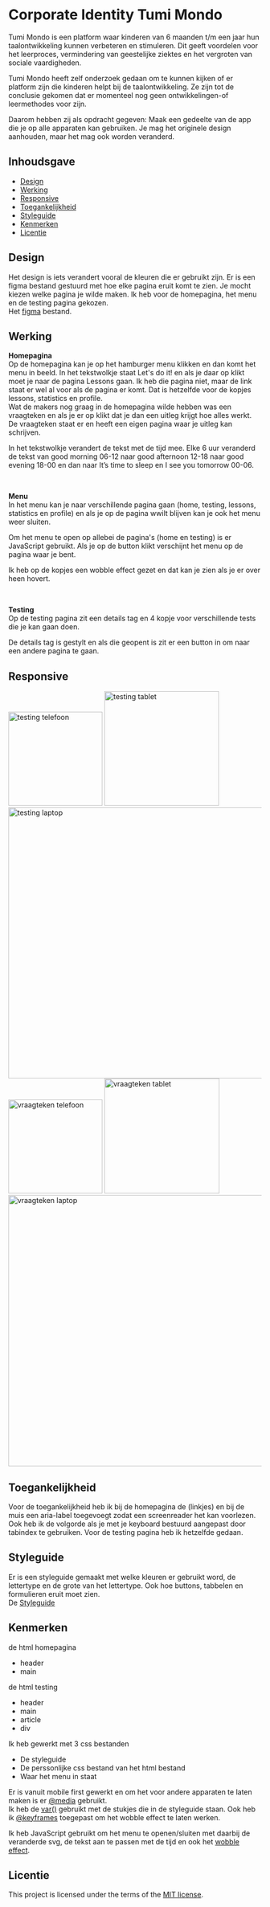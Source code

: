 # Corporate Identity Tumi Mondo 

Tumi Mondo is een platform waar kinderen van 6 maanden t/m een jaar hun taalontwikkeling kunnen verbeteren en stimuleren. Dit geeft voordelen voor het leerproces, vermindering van geestelijke ziektes en het vergroten van sociale vaardigheden.

Tumi Mondo heeft zelf onderzoek gedaan om te kunnen kijken of er platform zijn die kinderen helpt bij de taalontwikkeling. Ze zijn tot de conclusie gekomen dat er momenteel nog geen ontwikkelingen-of leermethodes voor zijn.

Daarom hebben zij als opdracht gegeven: Maak een gedeelte van de app die je op alle apparaten kan gebruiken. Je mag het originele design aanhouden, maar het mag ook worden veranderd.

## Inhoudsgave
  * [Design](#design)
  * [Werking](#werking)
  * [Responsive](#responsive)
  * [Toegankelijkheid](#toegankelijkheid)
  * [Styleguide](#styleguide)
  * [Kenmerken](#kenmerken)
  * [Licentie](#licentie)

## Design
Het design is iets verandert vooral de kleuren die er gebruikt zijn. Er is een figma bestand gestuurd met hoe elke pagina eruit komt te zien. Je mocht kiezen welke pagina je wilde maken. 
Ik heb voor de homepagina, het menu en de testing pagina gekozen. <br>
Het [figma](https://www.figma.com/design/RDlD4etdXBvcOW9AAqueBz/TuMiMundo_FDND_Prototype?node-id=0-1&node-type=canvas&t=YPa4lmWi7jlAq3t1-0) bestand.

## Werking

**Homepagina** 
<br>
Op de homepagina kan je op het hamburger menu klikken en dan komt het menu in beeld. In het tekstwolkje staat Let's do it! en als je daar op klikt moet je naar de pagina Lessons gaan. Ik heb die pagina niet, maar de link staat er wel al voor als de pagina er komt. Dat is hetzelfde voor de kopjes lessons, statistics en profile. <br>
Wat de makers nog graag in de homepagina wilde hebben was een vraagteken en als je er op klikt dat je dan een uitleg krijgt hoe alles werkt. De vraagteken staat er en heeft een eigen pagina waar je uitleg kan schrijven. 

In het tekstwolkje verandert de tekst met de tijd mee. Elke 6 uur veranderd de tekst van good morning 06-12 naar good afternoon 12-18 naar good evening 18-00 en dan naar It’s time to sleep en I see you tomorrow 00-06.

<br>

**Menu** 
<br>
In het menu kan je naar verschillende pagina gaan (home, testing, lessons, statistics en profile) en als je op de pagina wwilt blijven kan je ook het menu weer sluiten. 

Om het menu te open op allebei de pagina's (home en testing) is er JavaScript gebruikt. Als je op de button klikt verschijnt het menu op de pagina waar je bent. 

Ik heb op de kopjes een wobble effect gezet en dat kan je zien als je er over heen hovert. 

<br>

**Testing**
<br>
Op de testing pagina zit een details tag en 4 kopje voor verschillende tests die je kan gaan doen. 

De details tag is gestylt en als die geopent is zit er een button in om naar een andere pagina te gaan. 


## Responsive
<img width="187" alt="testing telefoon" src="https://github.com/user-attachments/assets/545f5bf7-831f-465a-83bb-562940b0095e">
<img width="228" alt="testing tablet" src="https://github.com/user-attachments/assets/6fd18b98-4e0d-44ae-9a0c-de110b209b91">
<img width="540" alt="testing laptop" src="https://github.com/user-attachments/assets/42e67225-199b-4e6c-9ea9-8d32abad4769">

<img width="187" alt="vraagteken telefoon" src="https://github.com/user-attachments/assets/273acfd2-868e-4b81-b9cc-e01af0b54eb9">
<img width="229" alt="vraagteken tablet" src="https://github.com/user-attachments/assets/00c6170c-e12e-4233-b736-73222c96092b">
<img width="540" alt="vraagteken laptop" src="https://github.com/user-attachments/assets/bc9a8dae-5c77-4723-adc8-3fc6babcd328">


## Toegankelijkheid 
Voor de toegankelijkheid heb ik bij de homepagina de (linkjes) en bij de muis een aria-label toegevoegt zodat een screenreader het kan voorlezen. Ook heb ik de volgorde als je met je keyboard bestuurd aangepast door tabindex te gebruiken. Voor de testing pagina heb ik hetzelfde gedaan. 


## Styleguide
Er is een styleguide gemaakt met welke kleuren er gebruikt word, de lettertype en de grote van het lettertype. Ook hoe buttons, tabbelen en formulieren eruit moet zien. <br>
De [Styleguide](https://github.com/Kitkatisvibing/look-and-feel-styleguide/blob/main/tumimundo.css)

## Kenmerken
de html homepagina 
- header
- main


de html testing
- header
- main
- article
- div
  
Ik heb gewerkt met 3 css bestanden
- De styleguide 
- De perssonlijke css bestand van het html bestand 
- Waar het menu in staat
  
Er is vanuit mobile first gewerkt en om het voor andere apparaten te laten maken is er [@media](https://github.com/nadiachaja/look-and-feel-corporate-identity/blob/main/testing/testing.css#L299-L396) gebruikt. <br>
Ik heb de [var()](https://github.com/nadiachaja/look-and-feel-corporate-identity/blob/main/testing/testing.css#L159-L164) gebruikt met de stukjes die in de styleguide staan. 
Ook heb ik [@keyframes](https://github.com/nadiachaja/look-and-feel-corporate-identity/blob/main/menu.css#L66-L73) toegepast om het wobble effect te laten werken.

Ik heb JavaScript gebruikt om het menu te openen/sluiten met daarbij de veranderde svg, de tekst aan te passen met de tijd en ook het [wobble effect](https://github.com/nadiachaja/look-and-feel-corporate-identity/blob/main/testing/testing.js#L38-L97). 


## Licentie

This project is licensed under the terms of the [MIT license](./LICENSE).
